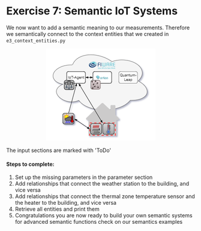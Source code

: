 # Exercise 7: Semantic IoT Systems
We now want to add a semantic meaning to our measurements. Therefore we
semantically connect to the context entities that we created in
`e3_context_entities.py`

<p align="center">
  <img src="https://raw.githubusercontent.com/RWTH-EBC/FiLiP/139-Add-images-to-tutorials/tutorials/ngsi_v2/e7_semantic_iot/tutorials_ngsi_v2-Exercise7.drawio.png" 
alt="Semantic IoT System"/>
</p>


The input sections are marked with 'ToDo'

#### Steps to complete:
1. Set up the missing parameters in the parameter section
2. Add relationships that connect the weather station to the building,
   and vice versa
3. Add relationships that connect the thermal zone temperature sensor and
   the heater to the building, and vice versa
4. Retrieve all entities and print them
5. Congratulations you are now ready to build your own semantic systems for
   advanced semantic functions check on our semantics examples